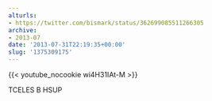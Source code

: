 ```yaml
---
alturls:
- https://twitter.com/bismark/status/362699085511266305
archive:
- 2013-07
date: '2013-07-31T22:19:35+00:00'
slug: '1375309175'
---
```


{{< youtube_nocookie wi4H31IAt-M >}}

TCELES B HSUP

